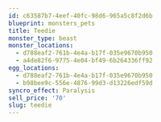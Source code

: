 ```yaml
---
id: c63587b7-4eef-40fc-98d6-965a5c8f2d6b
blueprint: monsters_pets
title: Teedie
monster_type: beast
monster_locations:
  - d788eaf2-761b-4e4a-b17f-035e9670b950
  - a4de82f6-9775-4e04-bf49-6b264336ff92
egg_locations:
  - d788eaf2-761b-4e4a-b17f-035e9670b950
  - b98bee9c-556e-4876-99d3-d13226edf59d
syncro_effect: Paralysis
sell_price: '70'
slug: teedie
---
```

